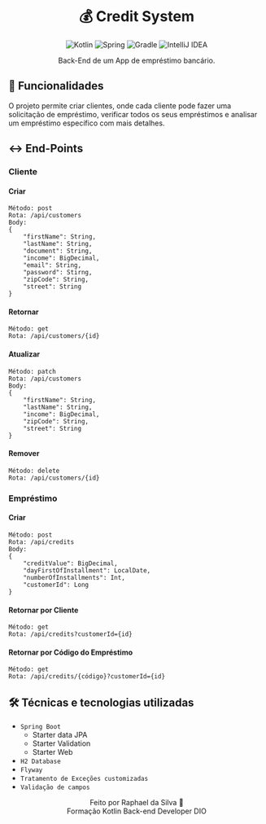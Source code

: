 <div align="center">
    
# 💰 Credit System

![Kotlin](https://img.shields.io/badge/kotlin-%237F52FF.svg?style=for-the-badge&logo=kotlin&logoColor=white)
![Spring](https://img.shields.io/badge/spring-%236DB33F.svg?style=for-the-badge&logo=spring&logoColor=white)
![Gradle](https://img.shields.io/badge/Gradle-02303A.svg?style=for-the-badge&logo=Gradle&logoColor=white)
![IntelliJ IDEA](https://img.shields.io/badge/IntelliJIDEA-000000.svg?style=for-the-badge&logo=intellij-idea&logoColor=white)

Back-End de um App de empréstimo bancário.

</div>

## 🔧 Funcionalidades
O projeto permite criar clientes, onde cada cliente pode fazer uma solicitação de empréstimo, verificar todos os 
seus empréstimos e analisar um empréstimo específico com mais detalhes.

## ↔️ End-Points

### Cliente
#### Criar
    Método: post
    Rota: /api/customers
    Body:
    {
        "firstName": String,
        "lastName": String,
        "document": String,
        "income": BigDecimal,
        "email": String,
        "password": Stirng,
        "zipCode": String,
        "street": String
    }

#### Retornar
    Método: get
    Rota: /api/customers/{id}

#### Atualizar
    Método: patch
    Rota: /api/customers
    Body:
    {
        "firstName": String,
        "lastName": String,
        "income": BigDecimal,
        "zipCode": String,
        "street": String
    }

#### Remover
    Método: delete
    Rota: /api/customers/{id}

### Empréstimo
#### Criar
    Método: post
    Rota: /api/credits
    Body:
    {
        "creditValue": BigDecimal,
        "dayFirstOfInstallment": LocalDate,
        "numberOfInstallments": Int,
        "customerId": Long
    }

#### Retornar por Cliente
    Método: get
    Rota: /api/credits?customerId={id}

#### Retornar por Código do Empréstimo
    Método: get
    Rota: /api/credits/{código}?customerId={id}

## 🛠️ Técnicas e tecnologias utilizadas
 - `Spring Boot` 
   - Starter data JPA
   - Starter Validation
   - Starter Web
 - `H2 Database`
 - `Flyway`
 - `Tratamento de Exceções customizadas`
 - `Validação de campos`


<div align="center">
Feito por Raphael da Silva 🚀 <br/>
  Formação Kotlin Back-end Developer DIO
</div>

